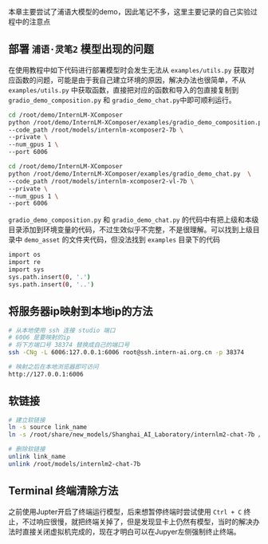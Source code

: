本章主要尝试了浦语大模型的demo，因此笔记不多，这里主要记录的自己实验过程中的注意点

## 部署 `浦语·灵笔2` 模型出现的问题

在使用教程中如下代码进行部署模型时会发生无法从 `examples/utils.py` 获取对应函数的问题，可能是由于我自己建立环境的原因，解决办法也很简单，不从 `examples/utils.py` 中获取函数，直接把对应的函数和导入的包直接复制到 `gradio_demo_composition.py` 和 `gradio_demo_chat.py`中即可顺利运行。 

```sh
cd /root/demo/InternLM-XComposer
python /root/demo/InternLM-XComposer/examples/gradio_demo_composition.py  \
--code_path /root/models/internlm-xcomposer2-7b \
--private \
--num_gpus 1 \
--port 6006

cd /root/demo/InternLM-XComposer
python /root/demo/InternLM-XComposer/examples/gradio_demo_chat.py  \
--code_path /root/models/internlm-xcomposer2-vl-7b \
--private \
--num_gpus 1 \
--port 6006
```

`gradio_demo_composition.py` 和 `gradio_demo_chat.py` 的代码中有把上级和本级目录添加到环境变量的代码，不过生效似乎不完整，不是很理解。可以找到上级目录中 `demo_asset` 的文件夹代码，但没法找到 `examples` 目录下的代码

```sh
import os
import re
import sys
sys.path.insert(0, '.')
sys.path.insert(0, '..')
```

## 将服务器ip映射到本地ip的方法

```sh
# 从本地使用 ssh 连接 studio 端口
# 6006 是要映射的ip
# 将下方端口号 38374 替换成自己的端口号
ssh -CNg -L 6006:127.0.0.1:6006 root@ssh.intern-ai.org.cn -p 38374

# 映射之后在本地浏览器即可访问
http://127.0.0.1:6006 
```

## 软链接

```sh
# 建立软链接
ln -s source link_name
ln -s /root/share/new_models/Shanghai_AI_Laboratory/internlm2-chat-7b /root/models/internlm2-chat-7b

# 删除软链接
unlink link_name
unlink /root/models/internlm2-chat-7b
```

## Terminal 终端清除方法

之前使用Jupter开启了终端运行模型，后来想暂停终端时尝试使用 `Ctrl + C` 终止，不过响应很慢，就把终端关掉了，但是发现显卡上仍然有模型，当时的解决办法时直接关闭虚拟机完成的，现在才明白可以在Jupyer左侧强制终止终端。

